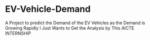 # EV-Vehicle-Demand
A Project to predict the Demand of the EV Vehicles as the Demand is Growing Rapidly I Just Wants to Get the Analysis by This AICTE INTERNSHIP
